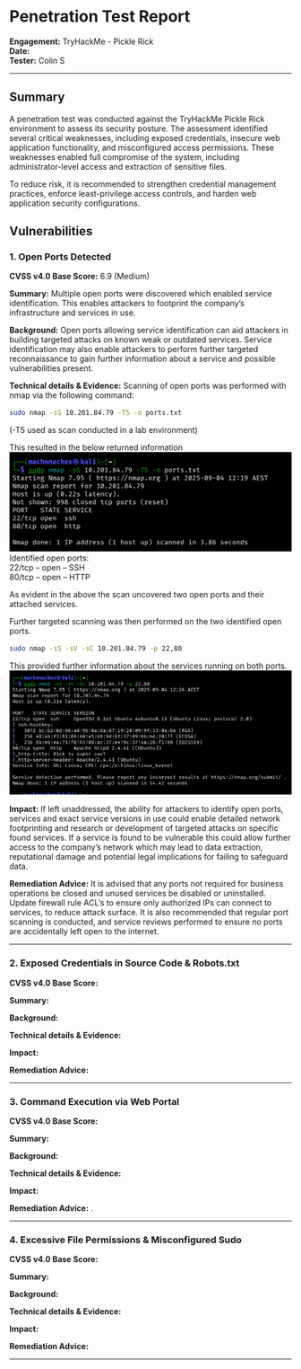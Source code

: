 # Penetration Test Report  
**Engagement:** TryHackMe - Pickle Rick  
**Date:**   
**Tester:** Colin S  

---

## Summary 
A penetration test was conducted against the TryHackMe Pickle Rick environment to assess its security posture. The assessment identified several critical weaknesses, including exposed credentials, insecure web application functionality, and misconfigured access permissions. These weaknesses enabled full compromise of the system, including administrator-level access and extraction of sensitive files.

To reduce risk, it is recommended to strengthen credential management practices, enforce least-privilege access controls, and harden web application security configurations.
 
## Vulnerabilities  

### 1. Open Ports Detected  
**CVSS v4.0 Base Score:** 6.9 (Medium)  

**Summary:** Multiple open ports were discovered which enabled service identification. This enables attackers to footprint the company’s infrastructure and services in use.  

**Background:** Open ports allowing service identification can aid attackers in building targeted attacks on known weak or outdated services. Service identification may also enable attackers to perform further targeted reconnaissance to gain further information about a service and possible vulnerabilities present.  

**Technical details & Evidence:** Scanning of open ports was performed with nmap via the following command:  
```bash
sudo nmap -sS 10.201.84.79 -T5 -o ports.txt
```
(-T5 used as scan conducted in a lab environment)   

This resulted in the below returned information  
![Recon - Nmap scan 1.png](https://github.com/Schenkee/TryHackMe-Guides/blob/main/Pickle_Rick/Images/Recon%20-%20Nmap%20scan%201.png)  
Identified open ports:    
22/tcp – open – SSH  
80/tcp – open – HTTP  

As evident in the above the scan uncovered two open ports and their attached services.  

Further targeted scanning was then performed on the two identified open ports.  
```bash
sudo nmap -sS -sV -sC 10.201.84.79 -p 22,80
```

This provided further information about the services running on both ports.
 ![Recond - Nmap scan 2](https://github.com/Schenkee/TryHackMe-Guides/blob/main/Pickle_Rick/Images/Recon%20-%20Nmap%20scan%202.png)    

**Impact:** If left unaddressed, the ability for attackers to identify open ports, services and exact service versions in use could enable detailed network footprinting and research or development of targeted attacks on specific found services. If a service is found to be vulnerable this could allow further access to the company’s network which may lead to data extraction, reputational damage and potential legal implications for failing to safeguard data.  

**Remediation Advice:** It is advised that any ports not required for business operations be closed and unused services be disabled or uninstalled. Update firewall rule ACL’s to ensure only authorized IPs can connect to services, to reduce attack surface. It is also recommended that regular port scanning is conducted, and service reviews performed to ensure no ports are accidentally left open to the internet.

---

### 2. Exposed Credentials in Source Code & Robots.txt  
**CVSS v4.0 Base Score:** 

**Summary:**  

**Background:** 

**Technical details & Evidence:** 

**Impact:**   

**Remediation Advice:**  

---

### 3. Command Execution via Web Portal  
**CVSS v4.0 Base Score:**

**Summary:**   

**Background:** 

**Technical details & Evidence:** 

**Impact:** 

**Remediation Advice:** .   

---

### 4. Excessive File Permissions & Misconfigured Sudo  
**CVSS v4.0 Base Score:** 

**Summary:** 

**Background:** 

**Technical details & Evidence:** 

**Impact:** 

**Remediation Advice:** 


---
